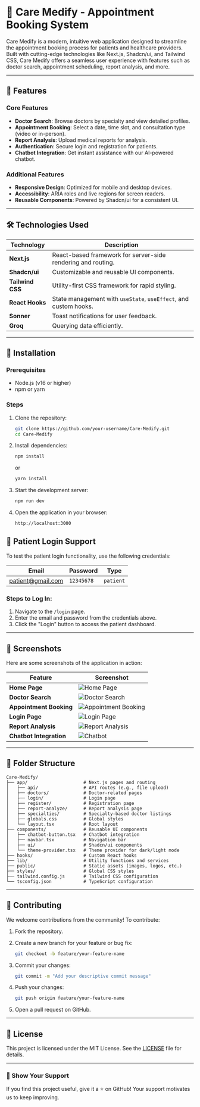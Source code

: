 
# 🏥 Care Medify - Appointment Booking System

Care Medify is a modern, intuitive web application designed to streamline the appointment booking process for patients and healthcare providers. Built with cutting-edge technologies like Next.js, Shadcn/ui, and Tailwind CSS, Care Medify offers a seamless user experience with features such as doctor search, appointment scheduling, report analysis, and more.

---

## 🌟 Features

### Core Features
- **Doctor Search**: Browse doctors by specialty and view detailed profiles.
- **Appointment Booking**: Select a date, time slot, and consultation type (video or in-person).
- **Report Analysis**: Upload medical reports for analysis.
- **Authentication**: Secure login and registration for patients.
- **Chatbot Integration**: Get instant assistance with our AI-powered chatbot.

### Additional Features
- **Responsive Design**: Optimized for mobile and desktop devices.
- **Accessibility**: ARIA roles and live regions for screen readers.
- **Reusable Components**: Powered by Shadcn/ui for a consistent UI.

---

## 🛠 Technologies Used

| Technology       | Description                                                                 |
|------------------|-----------------------------------------------------------------------------|
| **Next.js**      | React-based framework for server-side rendering and routing.               |
| **Shadcn/ui**    | Customizable and reusable UI components.                                   |
| **Tailwind CSS** | Utility-first CSS framework for rapid styling.                            |
| **React Hooks**  | State management with `useState`, `useEffect`, and custom hooks.           |
| **Sonner**       | Toast notifications for user feedback.                                     |
| **Groq**         | Querying data efficiently.                                                 |

---

## 🚀 Installation

### Prerequisites

- Node.js (v16 or higher)
- npm or yarn

### Steps

1. Clone the repository:

   ```bash
   git clone https://github.com/your-username/Care-Medify.git
   cd Care-Medify
   ```

2. Install dependencies:

   ```bash
   npm install
   ```

   or

   ```bash
   yarn install
   ```

3. Start the development server:

   ```bash
   npm run dev
   ```

4. Open the application in your browser:

   ```
   http://localhost:3000
   ```

## 🔑 Patient Login Support

To test the patient login functionality, use the following credentials:

| Email                  | Password   | Type   |
|------------------------|------------|------------|
| patient@gmail.com | `12345678` | `patient` |

### Steps to Log In:
1. Navigate to the `/login` page.
2. Enter the email and password from the credentials above.
3. Click the "Login" button to access the patient dashboard.

---

## 📸 Screenshots

Here are some screenshots of the application in action:

| Feature               | Screenshot                          |
|-----------------------|--------------------------------------|
| **Home Page**         | ![Home Page](./Care-Medify/1.png)              |
| **Doctor Search**     | ![Doctor Search](./Care-Medify/2.png)          |
| **Appointment Booking** | ![Appointment Booking](./Care-Medify/3.png)   |
| **Login Page**        | ![Login Page](./Care-Medify/4.png)             |
| **Report Analysis**   | ![Report Analysis](./Care-Medify/5.png)        |
| **Chatbot Integration** | ![Chatbot](./Care-Medify/6.png)               |

---

## 📂 Folder Structure

```plaintext
Care-Medify/
├── app/                     # Next.js pages and routing
│   ├── api/                 # API routes (e.g., file upload)
│   ├── doctors/             # Doctor-related pages
│   ├── login/               # Login page
│   ├── register/            # Registration page
│   ├── report-analyze/      # Report analysis page
│   ├── specialties/         # Specialty-based doctor listings
│   ├── globals.css          # Global styles
│   └── layout.tsx           # Root layout
├── components/              # Reusable UI components
│   ├── chatbot-button.tsx   # Chatbot integration
│   ├── navbar.tsx           # Navigation bar
│   ├── ui/                  # Shadcn/ui components
│   └── theme-provider.tsx   # Theme provider for dark/light mode
├── hooks/                   # Custom React hooks
├── lib/                     # Utility functions and services
├── public/                  # Static assets (images, logos, etc.)
├── styles/                  # Global CSS styles
├── tailwind.config.js       # Tailwind CSS configuration
└── tsconfig.json            # TypeScript configuration
```

---

## 🤝 Contributing

We welcome contributions from the community! To contribute:

1. Fork the repository.
2. Create a new branch for your feature or bug fix:

   ```bash
   git checkout -b feature/your-feature-name
   ```

3. Commit your changes:

   ```bash
   git commit -m "Add your descriptive commit message"
   ```

4. Push your changes:

   ```bash
   git push origin feature/your-feature-name
   ```

5. Open a pull request on GitHub.

---

## 📜 License

This project is licensed under the MIT License. See the [LICENSE](LICENSE) file for details.

---



### 🌟 Show Your Support

If you find this project useful, give it a ⭐️ on GitHub! Your support motivates us to keep improving.
